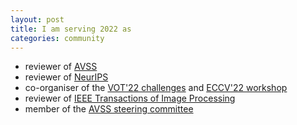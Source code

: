 ```yaml
---
layout: post
title: I am serving 2022 as
categories: community
---
```


* reviewer of [AVSS](http://atvs.ii.uam.es/avss2022/index.html)
* reviewer of [NeurIPS](https://neurips.cc)
* co-organiser of the [VOT'22 challenges](https://www.votchallenge.net/vot2022/) and [ECCV'22 workshop](https://eccv2022.ecva.net)
* reviewer of [IEEE Transactions of Image Processing](https://signalprocessingsociety.org/publications-resources/ieee-transactions-image-processing)
* member of the [AVSS steering committee](http://www.avss2021.org)
